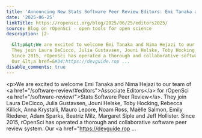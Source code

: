 ```yaml
---
title: 'Announcing New Stats Software Peer Review Editors: Emi Tanaka and Nima Hejazi'
date: '2025-06-25'
linkTitle: https://ropensci.org/blog/2025/06/25/editors2025/
source: Blog on rOpenSci - open tools for open science
description: |2-

  &lt;p&gt;We are excited to welcome Emi Tanaka and Nima Hejazi to our team of &lt;a href=&#34;/software-review/#editors&#34;&gt;Associate Editors&lt;/a&gt; for rOpenSci &lt;a href=&#34;/software-review/&#34;&gt;Stats Software Peer Review&lt;/a&gt;.
  They join Laura DeCicco, Julia Gustavsen, Jouni Helske, Toby Hocking, Rebecca Killick, Anna Krystalli, Mauro Lepore, Noam Ross, Maëlle Salmon, Emily Riederer, Adam Sparks, Beatriz Milz, Margaret Siple and Jeff Hollister.
  Since 2015, rOpenSci has operated a thorough and collaborative software peer review system.
  Our &lt;a href=&#34;https://devguide.rop ...
disable_comments: true
---
```


&lt;p&gt;We are excited to welcome Emi Tanaka and Nima Hejazi to our team of &lt;a href=&#34;/software-review/#editors&#34;&gt;Associate Editors&lt;/a&gt; for rOpenSci &lt;a href=&#34;/software-review/&#34;&gt;Stats Software Peer Review&lt;/a&gt;.
They join Laura DeCicco, Julia Gustavsen, Jouni Helske, Toby Hocking, Rebecca Killick, Anna Krystalli, Mauro Lepore, Noam Ross, Maëlle Salmon, Emily Riederer, Adam Sparks, Beatriz Milz, Margaret Siple and Jeff Hollister.
Since 2015, rOpenSci has operated a thorough and collaborative software peer review system.
Our &lt;a href=&#34;https://devguide.rop ...
